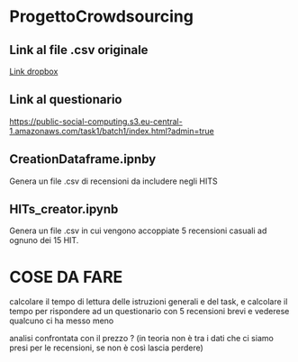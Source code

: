 # ProgettoCrowdsourcing

## Link al file .csv originale
[Link dropbox](https://www.dropbox.com/scl/fi/tkkj9agzh5ry9ur1oy5yn/GROUP-1_AMAZON_VIDEO_GAMES.zip?rlkey=55qa04innldsm2zwow4h58hor&dl=0)

## Link al questionario
https://public-social-computing.s3.eu-central-1.amazonaws.com/task1/batch1/index.html?admin=true

## CreationDataframe.ipnby
Genera un file .csv di recensioni da includere negli HITS

## HITs_creator.ipynb
Genera un file .csv in cui vengono accoppiate 5 recensioni casuali ad ognuno dei 15 HIT.






# COSE DA FARE
calcolare il tempo di lettura delle istruzioni generali e del task, e calcolare il tempo per rispondere ad un questionario con 5 recensioni brevi e vederese qualcuno ci ha messo meno


analisi confrontata con il prezzo ? (in teoria non è tra i dati che ci siamo presi per le recensioni, se non è così lascia perdere)
